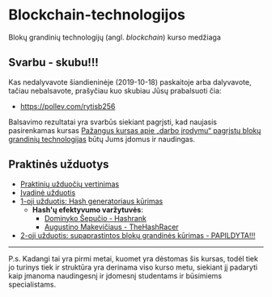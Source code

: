 # Blockchain-technologijos
Blokų grandinių technologijų (angl. _blockchain_) kurso medžiaga

## Svarbu - skubu!!!
Kas nedalyvavote šiandieninėje (2019-10-18) paskaitoje arba dalyvavote, tačiau nebalsavote, prašyčiau kuo skubiau Jūsų prabalsuoti čia:

- https://pollev.com/rytisb256

Balsavimo rezultatai yra svarbūs siekiant pagrįsti, kad naujasis pasirenkamas kursas [Pažangus kursas apie „darbo įrodymu“ pagrįstų blokų grandinių technologijas](https://www.dropbox.com/s/9fm7lq40xpmjid0/Pazangus%20kursas%20apie%20darbo%20%C4%AFrodymu%20pagristu%20bloku%20grandiniu%20technologijas.docx?dl=0) būtų Jums įdomus ir naudingas.


## Praktinės užduotys

- [Praktinių užduočių vertinimas](https://github.com/blockchain-group/Blockchain-technologijos/blob/master/pratybos/vertinimas.md)
- [Įvadinė užduotis](https://github.com/blockchain-group/Blockchain-technologijos/blob/master/pratybos/Ivadine-uzduotis.md)
- [1-oji užduotis: Hash generatoriaus kūrimas](https://github.com/blockchain-group/Blockchain-technologijos/blob/master/pratybos/1uzduotis-Hashavimas.md)
  - **Hash'ų efektyvumo varžytuvės**:
    - [Dominyko Šepučio - Hashrank](https://github.com/dqmis/hashrank)
    - [Augustino Makevičiaus - TheHashRacer](https://github.com/AugustinasMK/TheHashRacer)
- [2-oji užduotis: supaprastintos blokų grandinės kūrimas - PAPILDYTA!!!](https://github.com/blockchain-group/Blockchain-technologijos/blob/master/pratybos/2uzduotis-Blockchain.md)

---
P.s. Kadangi tai yra pirmi metai, kuomet yra dėstomas šis kursas, todėl tiek jo turinys tiek ir struktūra yra derinama viso kurso metu, siekiant jį padaryti kaip įmanoma naudingesnį ir įdomesnį studentams ir būsimiems specialistams.
